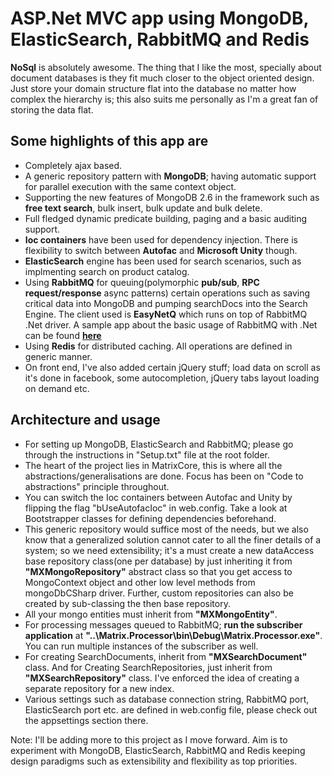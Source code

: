 ASP.Net MVC app using MongoDB, ElasticSearch, RabbitMQ and Redis
===========================

**NoSql** is absolutely awesome. The thing that I like the most, specially about document databases is they fit much closer to the object oriented design. Just store your domain structure flat into the database no matter how complex the hierarchy is; this also suits me personally as I'm a great fan of storing the data flat.

Some highlights of this app are
-------------------------------

- Completely ajax based.
- A generic repository pattern with **MongoDB**; having automatic support for parallel execution with the same context object.
- Supporting the new features of MongoDB 2.6 in the framework such as **free text search**, bulk insert, bulk update and bulk delete.
- Full fledged dynamic predicate building, paging and a basic auditing support.
- **Ioc containers** have been used for dependency injection. There is flexibility to switch between **Autofac** and **Microsoft Unity** though.
- **ElasticSearch** engine has been used for search scenarios, such as implmenting search on product catalog.
- Using **RabbitMQ** for queuing(polymorphic **pub/sub**, **RPC request/response** async patterns) certain operations such as saving critical data into MongoDB and pumping searchDocs into the Search Engine. The client used is **EasyNetQ** which runs on top of RabbitMQ .Net driver. A sample app about the basic usage of RabbitMQ with .Net can be found **[here](https://github.com/amitstefen/RabbitMQSample)**
- Using **Redis** for distributed caching. All operations are defined in generic manner.
- On front end, I've also added certain jQuery stuff; load data on scroll as it's done in facebook, some autocompletion, jQuery tabs layout loading on demand etc.

Architecture and usage
----------------------

- For setting up MongoDB, ElasticSearch and RabbitMQ; please go through the instructions in "Setup.txt" file at the root folder.
- The heart of the project lies in MatrixCore, this is where all the abstractions/generalisations are done. Focus has been on "Code to abstractions" principle throughout.
- You can switch the Ioc containers between Autofac and Unity by flipping the flag "bUseAutofacIoc" in web.config. Take a look at Bootstrapper classes for defining dependencies beforehand.
- This generic repository would suffice most of the needs, but we also know that a generalized solution cannot cater to all the finer details of a system; so we need extensibility; it's a must create a new dataAccess base repository class(one per database) by just inheriting it from **"MXMongoRepository"** abstract class so that you get access to MongoContext object and other low level methods from mongoDbCSharp driver. Further, custom repositories can also be created by sub-classing the then base repository.
- All your mongo entities must inherit from **"MXMongoEntity"**. 
- For processing messages queued to RabbitMQ; **run the subscriber application** at **"..\Matrix.Processor\bin\Debug\Matrix.Processor.exe"**. You can run multiple instances of the subscriber as well.
- For creating SearchDocuments, inherit from **"MXSearchDocument"** class. And for Creating SearchRepositories, just inherit from **"MXSearchRepository"** class. I've enforced the idea of creating a separate repository for a new index.
- Various settings such as database connection string, RabbitMQ port, ElasticSearch port etc. are defined in web.config file, please check out the appsettings section there.


Note: I'll be adding more to this project as I move forward. Aim is to experiment with MongoDB, ElasticSearch, RabbitMQ and Redis keeping design paradigms such as extensibility and flexibility as top priorities.
